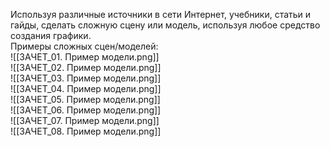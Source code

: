 Используя различные источники в сети Интернет, учебники, статьи и гайды, сделать сложную сцену или модель, используя любое средство создания графики.  
Примеры сложных сцен/моделей:  
![[ЗАЧЕТ_01. Пример модели.png]]  
![[ЗАЧЕТ_02. Пример модели.png]]  
![[ЗАЧЕТ_03. Пример модели.png]]  
![[ЗАЧЕТ_04. Пример модели.png]]  
![[ЗАЧЕТ_05. Пример модели.png]]  
![[ЗАЧЕТ_06. Пример модели.png]]  
![[ЗАЧЕТ_07. Пример модели.png]]  
![[ЗАЧЕТ_08. Пример модели.png]]  